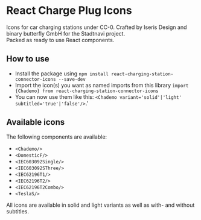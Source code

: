 # React Charge Plug Icons

Icons for car charging stations under CC-0. Crafted by Iseris Design and binary butterfly GmbH for the Stadtnavi project.  
Packed as ready to use React components.

## How to use

* Install the package using `npm install react-charging-station-connector-icons --save-dev`
* Import the icon(s) you want as named imports from this library `import {Chademo} from react-charging-station-connector-icons`
* You can now use them like this: `<Chademo variant='solid'|'light' subtitled='true'|'false'/>`.'

## Available icons

The following components are available:
* `<Chademo/>`
* `<DomesticF/>`
* `<IEC603092Single/>`
* `<IEC603092SThree/>`
* `<IEC62196T1/>`
* `<IEC62196T2/>`
* `<IEC62196T2Combo/>`
* `<TeslaS/>`

All icons are available in solid and light variants as well as with- and without subtitles.
